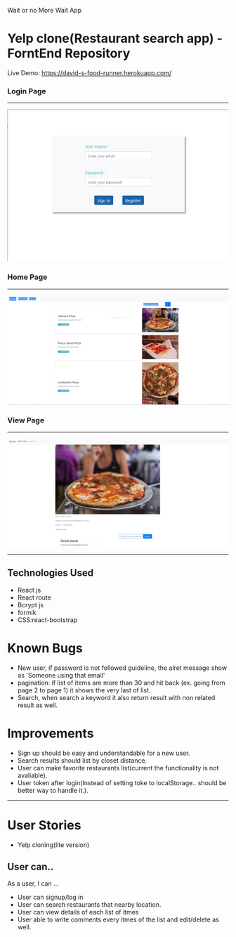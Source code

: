 Wait or no More Wait App

# Yelp clone(Restaurant search app) - ForntEnd Repository

Live Demo: https://david-s-food-runner.herokuapp.com/

### Login Page

---

![Alt text](screenshots/login.jpg?raw=true 'login Page')

### Home Page

---

![Alt text](screenshots/home-1.PNG?raw=true 'Home Page ')

### View Page

---

![Alt text](screenshots/view-1.PNG?raw=true 'View')

---

## Technologies Used

- React js
- React route
- Bcrypt js
- formik
- CSS:react-bootstrap

# Known Bugs

- New user, if password is not followed guideline, the alret message show as 'Someone using that email'
- pagination: if list of items are more than 30 and hit back (ex. going from page 2 to page 1) it shows the very last of list.
- Search, when search a keyword it also return result with non related result as well.

# Improvements

- Sign up should be easy and understandable for a new user.
- Search results should list by closet distance.
- User can make favorite restaurants list(current the functionality is not avaliable).
- User token after login(Instead of setting toke to localStorage.. should be better way to handle it.).

---

# User Stories

- Yelp cloning(lite version)

## User can..

As a user, I can ...

- User can signup/log in
- User can search restaurants that nearby location.
- User can view details of each list of itmes
- User able to write comments every itmes of the list and edit/delete as well.
